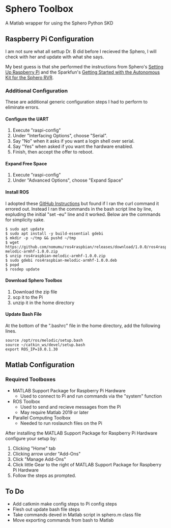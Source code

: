 # Sphero Toolbox
A Matlab wrapper for using the Sphero Python SKD  
## Raspberry Pi Configuration
I am not sure what all settup Dr. B did before I recieved the Sphero, I will check with her and update with what she says. 

My best guess is that she performed the instructions from Sphero's [Setting Up Raspberry Pi](https://sdk.sphero.com/docs/getting_started/raspberry_pi/raspberry_pi_setup/) and the Sparkfun's [Getting Started with the Autonomous Kit for the Sphero RVR](https://learn.sparkfun.com/tutorials/getting-started-with-the-autonomous-kit-for-the-sphero-rvr/step-1-connect-the-sphero-rvr-to-the-app).

### Additional Configuration
These are additional generic configuration steps I had to perform to eliminate
errors.

#### Configure the UART 
1. Execute "raspi-config" 
2. Under "Interfacing Options", choose "Serial".
3. Say "No" when it asks if you want a login shell over serial.
4. Say "Yes" when asked if you want the hardware enabled.
5. Finish, then accept the offer to reboot.

#### Expand Free Space
1. Execute "raspi-config" 
2. Under "Advanced Options", choose "Expand Space"

#### Install ROS
I adopted these [GitHub Instructions](https://gist.github.com/Tiryoh/76be0ac467c09667ca51b5f8d9f4b3bc#file-ros_melodic_install_raspizero-bash) but found if I 
ran the curl command it errored out. Instead I ran the commands in the bash 
script line by line, expluding the initial "set -eu" line and it worked. Below
are the commands for simplicity sake.
```
$ sudo apt update
$ sudo apt install -y build-essential gdebi
$ mkdir -p ~/tmp && pushd ~/tmp
$ wget https://github.com/nomumu/ros4raspbian/releases/download/1.0.0/ros4raspbian-melodic-armhf-1.0.0.zip
$ unzip ros4raspbian-melodic-armhf-1.0.0.zip
$ sudo gdebi ros4raspbian-melodic-armhf-1.0.0.deb
$ popd
$ rosdep update
```

#### Download Sphero Toolbox
1. Download the zip file
2. scp it to the Pi
3. unzip it in the home directory

#### Update Bash File
At the bottom of the ".bashrc" file in the home directory, add the following
lines.
```
source /opt/ros/melodic/setup.bash
source ~/catkin_ws/devel/setup.bash
export ROS_IP=10.0.1.30
```

## Matlab Configuration
### Required Toolboxes
* MATLAB Support Package for Raspberry Pi Hardware
    - Used to connect to Pi and run commands via the "system" function
* ROS Toolbox
    - Used to send and recieve messages from the Pi
    - May require Matlab 2019 or later
* Parallel Computing Toolbox
    - Needed to run roslaunch files on the Pi 

After installing the MATLAB Support Package for Raspberry Pi Hardware 
configure your setup by:
1. Clicking "Home" tab
2. Clicking arrow under "Add-Ons"
3. Click "Manage Add-Ons"
4. Click little Gear to the right of MATLAB Support Package for Raspberry Pi Hardware
5. Follow the steps as prompted.

## To Do
* Add catkmin make config steps to Pi config steps
* Flesh out update bash file steps
* Take commands deved in Matlab script in sphero.m class file
* Move exporting commands from bash to Matlab
